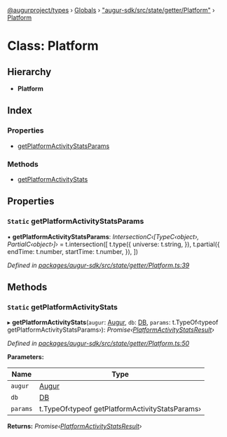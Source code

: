 [@augurproject/types](../README.md) › [Globals](../globals.md) › ["augur-sdk/src/state/getter/Platform"](../modules/_augur_sdk_src_state_getter_platform_.md) › [Platform](_augur_sdk_src_state_getter_platform_.platform.md)

# Class: Platform

## Hierarchy

* **Platform**

## Index

### Properties

* [getPlatformActivityStatsParams](_augur_sdk_src_state_getter_platform_.platform.md#static-getplatformactivitystatsparams)

### Methods

* [getPlatformActivityStats](_augur_sdk_src_state_getter_platform_.platform.md#static-getplatformactivitystats)

## Properties

### `Static` getPlatformActivityStatsParams

▪ **getPlatformActivityStatsParams**: *IntersectionC‹[TypeC‹object›, PartialC‹object›]›* = t.intersection([
    t.type({
      universe: t.string,
    }),
    t.partial({
      endTime: t.number,
      startTime: t.number,
    }),
  ])

*Defined in [packages/augur-sdk/src/state/getter/Platform.ts:39](https://github.com/AugurProject/augur/blob/88b6e76efb/packages/augur-sdk/src/state/getter/Platform.ts#L39)*

## Methods

### `Static` getPlatformActivityStats

▸ **getPlatformActivityStats**(`augur`: [Augur](_augur_sdk_src_augur_.augur.md), `db`: [DB](_augur_sdk_src_state_db_db_.db.md), `params`: t.TypeOf‹typeof getPlatformActivityStatsParams›): *Promise‹[PlatformActivityStatsResult](../interfaces/_augur_sdk_src_state_getter_platform_.platformactivitystatsresult.md)›*

*Defined in [packages/augur-sdk/src/state/getter/Platform.ts:50](https://github.com/AugurProject/augur/blob/88b6e76efb/packages/augur-sdk/src/state/getter/Platform.ts#L50)*

**Parameters:**

Name | Type |
------ | ------ |
`augur` | [Augur](_augur_sdk_src_augur_.augur.md) |
`db` | [DB](_augur_sdk_src_state_db_db_.db.md) |
`params` | t.TypeOf‹typeof getPlatformActivityStatsParams› |

**Returns:** *Promise‹[PlatformActivityStatsResult](../interfaces/_augur_sdk_src_state_getter_platform_.platformactivitystatsresult.md)›*
